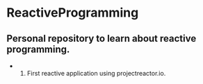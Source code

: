 # ReactiveProgramming

## Personal repository to learn about reactive programming.

- 1) First reactive application using projectreactor.io.
